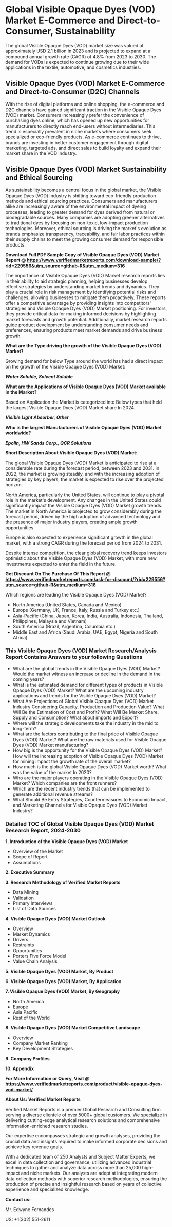 <h1>Global Visible Opaque Dyes (VOD) Market E-Commerce and Direct-to-Consumer, Sustainability</h1><p class=""><p>The global Visible Opaque Dyes (VOD) market size was valued at approximately USD 2.1 billion in 2023 and is projected to expand at a compound annual growth rate (CAGR) of 4.8% from 2023 to 2030. The demand for VODs is expected to continue growing due to their wide applications in the textile, automotive, and cosmetics industries.</p><h2>Visible Opaque Dyes (VOD) Market E-Commerce and Direct-to-Consumer (D2C) Channels</h2><p>With the rise of digital platforms and online shopping, the e-commerce and D2C channels have gained significant traction in the Visible Opaque Dyes (VOD) market. Consumers increasingly prefer the convenience of purchasing dyes online, which has opened up new opportunities for manufacturers to directly reach end-users without intermediaries. This trend is especially prevalent in niche markets where consumers seek specialized or eco-friendly products. As e-commerce continues to thrive, brands are investing in better customer engagement through digital marketing, targeted ads, and direct sales to build loyalty and expand their market share in the VOD industry.</p><h2>Visible Opaque Dyes (VOD) Market Sustainability and Ethical Sourcing</h2><p>As sustainability becomes a central focus in the global market, the Visible Opaque Dyes (VOD) industry is shifting toward eco-friendly production methods and ethical sourcing practices. Consumers and manufacturers alike are increasingly aware of the environmental impact of dyeing processes, leading to greater demand for dyes derived from natural or biodegradable sources. Many companies are adopting greener alternatives to traditional dyes by focusing on non-toxic, low-impact production technologies. Moreover, ethical sourcing is driving the market's evolution as brands emphasize transparency, traceability, and fair labor practices within their supply chains to meet the growing consumer demand for responsible products.</p></p><p class=""><strong>Download Full PDF Sample Copy of Visible Opaque Dyes (VOD) Market Report @ <a href="https://www.verifiedmarketreports.com/download-sample/?rid=229556&utm_source=github-R&utm_medium=316" target="_blank">https://www.verifiedmarketreports.com/download-sample/?rid=229556&utm_source=github-R&utm_medium=316</a></strong></p><p>The importance of&nbsp;Visible Opaque Dyes (VOD) Market research reports lies in their ability to aid strategic planning, helping businesses develop effective strategies by understanding market trends and dynamics. They play a crucial role in risk management by identifying potential risks and challenges, allowing businesses to mitigate them proactively. These reports offer a competitive advantage by providing insights into competitors' strategies and Visible Opaque Dyes (VOD) Market positioning. For investors, they provide critical data for making informed decisions by highlighting market forecasts and growth potential. Additionally, market research reports guide product development by understanding consumer needs and preferences, ensuring products meet market demands and drive business growth.</p><p><strong>What are the&nbsp;Type driving the growth of the Visible Opaque Dyes (VOD) Market?</strong></p><p id="" class="">Growing demand for below Type around the world has had a direct impact on the growth of the Visible Opaque Dyes (VOD) Market:</p><p class=""><em><strong>Water Soluble, Solvent Soluble</strong></em></p><p class=""><strong>What are the&nbsp;Applications&nbsp;of Visible Opaque Dyes (VOD) Market available in the Market?</strong></p><p id="" class="">Based on Application the Market is categorized into Below types that held the largest Visible Opaque Dyes (VOD) Market share In 2024.</p><p class=""><em><strong>Visible Light Absorber, Other</strong></em></p><p class=""><strong>Who is the largest Manufacturers of Visible Opaque Dyes (VOD) Market worldwide?</strong></p><p><em><strong>Epolin, HW Sands Corp., QCR Solutions</strong></em></p><p id="" class=""><strong>Short Description About Visible Opaque Dyes (VOD) Market:</strong></p><p>The global Visible Opaque Dyes (VOD) Market is anticipated to rise at a considerable rate during the forecast period, between 2023 and 2031. In 2022, the market is growing steadily, and with the increasing adoption of strategies by key players, the market is expected to rise over the projected horizon.</p><p>North America, particularly the United States, will continue to play a pivotal role in the market's development. Any changes in the United States could significantly impact the Visible Opaque Dyes (VOD) Market growth trends. The market in North America is projected to grow considerably during the forecast period, driven by the high adoption of advanced technology and the presence of major industry players, creating ample growth opportunities.</p><p>Europe is also expected to experience significant growth in the global market, with a strong CAGR during the forecast period from 2024 to 2031.</p><p>Despite intense competition, the clear global recovery trend keeps investors optimistic about the Visible Opaque Dyes (VOD) Market, with more new investments expected to enter the field in the future.</p><p id="" class=""><strong>Get Discount On The Purchase Of This Report @ <a href="https://www.verifiedmarketreports.com/ask-for-discount/?rid=229556?utm_source=github-R&utm_medium=316" target="_blank">https://www.verifiedmarketreports.com/ask-for-discount/?rid=229556?utm_source=github-R&utm_medium=316</a></strong></p><p class="">Which regions are leading the Visible Opaque Dyes (VOD) Market?</p><ul><li>North America (United States, Canada and Mexico)</li><li>Europe (Germany, UK, France, Italy, Russia and Turkey etc.)</li><li>Asia-Pacific (China, Japan, Korea, India, Australia, Indonesia, Thailand, Philippines, Malaysia and Vietnam)</li><li>South America (Brazil, Argentina, Columbia etc.)</li><li>Middle East and Africa (Saudi Arabia, UAE, Egypt, Nigeria and South Africa)</li></ul><h3 id="" class="">This Visible Opaque Dyes (VOD) Market Research/Analysis Report Contains Answers to your following Questions</h3><ul><li>What are the global trends in the Visible Opaque Dyes (VOD) Market? Would the market witness an increase or decline in the demand in the coming years?</li><li>What is the estimated demand for different types of products in Visible Opaque Dyes (VOD) Market? What are the upcoming industry applications and trends for the Visible Opaque Dyes (VOD) Market?</li><li>What Are Projections of Global Visible Opaque Dyes (VOD) Market Industry Considering Capacity, Production and Production Value? What Will Be the Estimation of Cost and Profit? What Will Be Market Share, Supply and Consumption? What about imports and Export?</li><li>Where will the strategic developments take the industry in the mid to long-term?</li><li>What are the factors contributing to the final price of Visible Opaque Dyes (VOD) Market? What are the raw materials used for Visible Opaque Dyes (VOD) Market manufacturing?</li><li>How big is the opportunity for the Visible Opaque Dyes (VOD) Market? How will the increasing adoption of Visible Opaque Dyes (VOD) Market for mining impact the growth rate of the overall market?</li><li>How much is the global Visible Opaque Dyes (VOD) Market worth? What was the value of the market In 2020?</li><li>Who are the major players operating in the Visible Opaque Dyes (VOD) Market? Which companies are the front runners?</li><li>Which are the recent industry trends that can be implemented to generate additional revenue streams?</li><li>What Should Be Entry Strategies, Countermeasures to Economic Impact, and Marketing Channels for Visible Opaque Dyes (VOD) Market Industry?</li></ul><h3 id="" class="">Detailed TOC of Global Visible Opaque Dyes (VOD) Market Research Report, 2024-2030</h3><p id="" class=""><strong>1. Introduction of the Visible Opaque Dyes (VOD) Market</strong></p><ul><li>Overview of the Market</li><li>Scope of Report</li><li>Assumptions</li></ul><p id="" class=""><strong>2. Executive Summary</strong></p><p id="" class=""><strong>3. Research Methodology of Verified Market Reports</strong></p><ul><li>Data Mining</li><li>Validation</li><li>Primary Interviews</li><li>List of Data Sources</li></ul><p id="" class=""><strong>4. Visible Opaque Dyes (VOD) Market Outlook</strong></p><ul><li>Overview</li><li>Market Dynamics</li><li>Drivers</li><li>Restraints</li><li>Opportunities</li><li>Porters Five Force Model</li><li>Value Chain Analysis</li></ul><p id="" class=""><strong>5. Visible Opaque Dyes (VOD) Market, By Product</strong></p><p id="" class=""><strong>6. Visible Opaque Dyes (VOD) Market, By Application</strong></p><p id="" class=""><strong>7. Visible Opaque Dyes (VOD) Market, By Geography</strong></p><ul><li>North America</li><li>Europe</li><li>Asia Pacific</li><li>Rest of the World</li></ul><p id="" class=""><strong>8. Visible Opaque Dyes (VOD) Market Competitive Landscape</strong></p><ul><li>Overview</li><li>Company Market Ranking</li><li>Key Development Strategies</li></ul><p id="" class=""><strong>9. Company Profiles</strong></p><p id="" class=""><strong>10. Appendix</strong></p><p id="" class=""><strong>For More Information or Query, Visit @ <a href="https://www.verifiedmarketreports.com/product/visible-opaque-dyes-vod-market/" target="_blank">https://www.verifiedmarketreports.com/product/visible-opaque-dyes-vod-market/</a></strong></p><p id="" class=""><strong>About Us: Verified Market Reports</strong></p><p id="" class="">Verified Market Reports is a premier Global Research and Consulting firm serving a diverse clientele of over 5000+ global customers. We specialize in delivering cutting-edge analytical research solutions and comprehensive information-enriched research studies.</p><p id="" class="">Our expertise encompasses strategic and growth analyses, providing the crucial data and insights required to make informed corporate decisions and achieve key revenue goals.</p><p id="" class="">With a dedicated team of 250 Analysts and Subject Matter Experts, we excel in data collection and governance, utilizing advanced industrial techniques to gather and analyze data across more than 25,000 high-impact and niche markets. Our analysts are adept at integrating modern data collection methods with superior research methodologies, ensuring the production of precise and insightful research based on years of collective experience and specialized knowledge.</p><p id="" class=""><strong>Contact us:</strong></p><p id="" class="">Mr. Edwyne Fernandes</p><p id="" class="">US: +1(302) 551-2611</p>